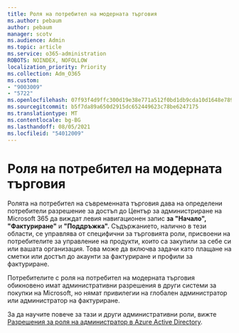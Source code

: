 ```yaml
---
title: Роля на потребител на модерната търговия
ms.author: pebaum
author: pebaum
manager: scotv
ms.audience: Admin
ms.topic: article
ms.service: o365-administration
ROBOTS: NOINDEX, NOFOLLOW
localization_priority: Priority
ms.collection: Adm_O365
ms.custom:
- "9003009"
- "5722"
ms.openlocfilehash: 07f93f4d9ffc300d19e38e771a512f0bd1db9cda10d1648e789917d85a1a39df
ms.sourcegitcommit: b5f7da89a650d2915dc652449623c78be6247175
ms.translationtype: MT
ms.contentlocale: bg-BG
ms.lasthandoff: 08/05/2021
ms.locfileid: "54012009"
---
```

# <a name="modern-commerce-user-role"></a>Роля на потребител на модерната търговия

Ролята на потребител на съвременната търговия дава на определени потребители разрешение за достъп до Център за администриране на Microsoft 365 да виждат левия навигационен запис **за "Начало",** **"Фактуриране"** и **"Поддръжка".** Съдържанието, налично в тези области, се управлява от специфични за търговията роли, присвоени на потребителите за управление на продукти, които са закупили за себе си или вашата организация. Това може да включва задачи като плащане на сметки или достъп до акаунти за фактуриране и профили за фактуриране.

Потребителите с роля на потребител на модерната търговия обикновено имат административни разрешения в други системи за покупки на Microsoft, но нямат привилегии на глобален администратор или администратор на фактуриране.

За да научите повече за тази и други административни роли, вижте [Разрешения за роля на администратор в Azure Active Directory](https://docs.microsoft.com/azure/active-directory/users-groups-roles/directory-assign-admin-roles#modern-commerce-administrator).
